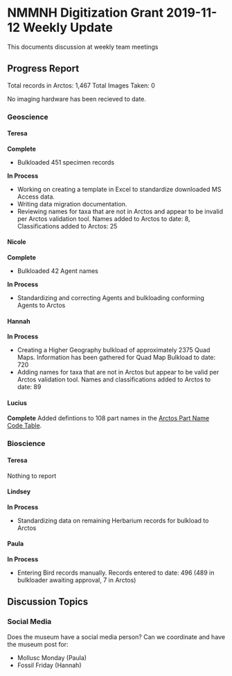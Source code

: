 # NMMNH Digitization Grant 2019-11-12 Weekly Update

This documents discussion at weekly team meetings

## Progress Report

Total records in Arctos: 1,467 
Total Images Taken: 0

No imaging hardware has been recieved to date.

### Geoscience
#### Teresa
**Complete**
 - Bulkloaded 451 specimen records 

**In Process**
 - Working on creating a template in Excel to standardize downloaded MS Access data.
 - Writing data migration documentation.
 - Reviewing names for taxa that are not in Arctos and appear to be invalid per Arctos validation tool. Names added to Arctos to date: 8, Classifications added to Arctos: 25
 
#### Nicole
**Complete**
 - Bulkloaded 42 Agent names
 
 **In Process**
 - Standardizing and correcting Agents and bulkloading conforming Agents to Arctos

#### Hannah
**In Process**
 - Creating a Higher Geography bulkload of approximately 2375 Quad Maps. Information has been gathered for Quad Map Bulkload to date: 720
 - Adding names for taxa that are not in Arctos but appear to be valid per Arctos validation tool. Names and classifications added to Arctos to date: 89
 
#### Lucius
**Complete**
Added defintions to 108 part names in the <a href="https://arctos.database.museum/info/ctDocumentation.cfm?table=CTSPECIMEN_PART_NAME">Arctos Part Name Code Table<a/>.
 
### Bioscience
#### Teresa
Nothing to report
 
#### Lindsey
**In Process**
 - Standardizing data on remaining Herbarium records for bulkload to Arctos

#### Paula
**In Process**
 - Entering Bird records manually. Records entered to date: 496 (489 in bulkloader awaiting approval, 7 in Arctos)
 
## Discussion Topics

### Social Media
Does the museum have a social media person? Can we coordinate and have the museum post for:
 - Mollusc Monday (Paula)
 - Fossil Friday (Hannah)
